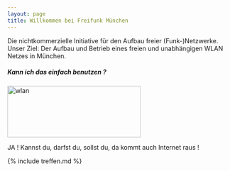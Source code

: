 ```yaml
---
layout: page
title: Willkommen bei Freifunk München
---
```


Die nichtkommerzielle Initiative für den Aufbau freier (Funk-)Netzwerke.
Unser Ziel: Der Aufbau und Betrieb eines freien und unabhängigen WLAN Netzes in München.

<div class="note info">
  <h5>Kann ich das einfach benutzen ?</h5>
  <p><img class="alignleft" src="http://ffm.booja.de/wp-content/uploads/2014/10/wlan.png" alt="wlan" width="300" height="116" />
  <p>
	JA ! Kannst du, darfst du, sollst du, da kommt auch Internet raus !
  </p>
</div>

{% include treffen.md %}
